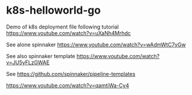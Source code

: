# k8s-helloworld-go
Demo of k8s deployment file following tutorial https://www.youtube.com/watch?v=uXaNh4Mrhdc

See alone spinnaker https://www.youtube.com/watch?v=wAdmWtC7yGw

See also spinnaker template https://www.youtube.com/watch?v=JU5yFLzGWAE

See https://github.com/spinnaker/pipeline-templates

https://www.youtube.com/watch?v=qamtiWa-Cy4

